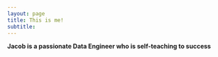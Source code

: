 ```yaml
---
layout: page
title: This is me!  
subtitle:
---
```


**Jacob is a passionate Data Engineer who is self-teaching to success**

